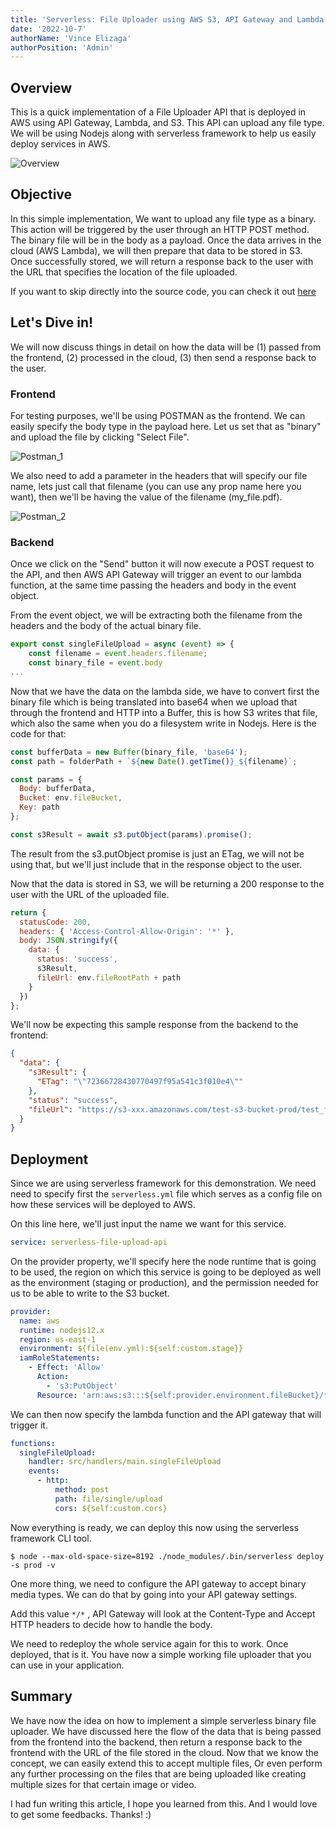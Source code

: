 ```yaml
---
title: 'Serverless: File Uploader using AWS S3, API Gateway and Lambda'
date: '2022-10-7'
authorName: 'Vince Elizaga'
authorPosition: 'Admin'
---
```


## Overview

This is a quick implementation of a File Uploader API that is deployed in AWS using API Gateway, Lambda, and S3. This API can upload any file type. We will be using Nodejs along with serverless framework to help us easily deploy services in AWS.

![Overview](./overview.png)

## Objective

In this simple implementation, We want to upload any file type as a binary. This action will be triggered by the user through an HTTP POST method. The binary file will be in the body as a payload. Once the data arrives in the cloud (AWS Lambda), we will then prepare that data to be stored in S3. Once successfully stored, we will return a response back to the user with the URL that specifies the location of the file uploaded.

If you want to skip directly into the source code, you can check it out [here](https://github.com/vynci/serverless-file-upload-api)

## Let's Dive in!

We will now discuss things in detail on how the data will be (1) passed from the frontend, (2) processed in the cloud, (3) then send a response back to the user.

### Frontend

For testing purposes, we'll be using POSTMAN as the frontend. We can easily specify the body type in the payload here. Let us set that as "binary" and upload the file by clicking "Select File".

![Postman_1](./postman_1.png)

We also need to add a parameter in the headers that will specify our file name, lets just call that filename (you can use any prop name here you want), then we'll be having the value of the filename (my_file.pdf).

![Postman_2](./postman_2.png)

### Backend

Once we click on the "Send" button it will now execute a POST request to the API, and then AWS API Gateway will trigger an event to our lambda function, at the same time passing the headers and body in the event object.

From the event object, we will be extracting both the filename from the headers and the body of the actual binary file.

```js
export const singleFileUpload = async (event) => {
    const filename = event.headers.filename;
    const binary_file = event.body
...
```

Now that we have the data on the lambda side, we have to convert first the binary file which is being translated into base64 when we upload that through the frontend and HTTP into a Buffer, this is how S3 writes that file, which also the same when you do a filesystem write in Nodejs. Here is the code for that:

```js
const bufferData = new Buffer(binary_file, 'base64');
const path = folderPath + `${new Date().getTime()}_${filename}`;

const params = {
  Body: bufferData,
  Bucket: env.fileBucket,
  Key: path
};

const s3Result = await s3.putObject(params).promise();
```

The result from the s3.putObject promise is just an ETag, we will not be using that, but we'll just include that in the response object to the user.

Now that the data is stored in S3, we will be returning a 200 response to the user with the URL of the uploaded file.

```js
return {
  statusCode: 200,
  headers: { 'Access-Control-Allow-Origin': '*' },
  body: JSON.stringify({
    data: {
      status: 'success',
      s3Result,
      fileUrl: env.fileRootPath + path
    }
  })
};
```

We'll now be expecting this sample response from the backend to the frontend:

```json
{
  "data": {
    "s3Result": {
      "ETag": "\"72366728430770497f95a541c3f010e4\""
    },
    "status": "success",
    "fileUrl": "https://s3-xxx.amazonaws.com/test-s3-bucket-prod/test_folder/1666644793194_my_file.pdf"
  }
}
```

## Deployment

Since we are using serverless framework for this demonstration. We need need to specify first the `serverless.yml` file which serves as a config file on how these services will be deployed to AWS.

On this line here, we'll just input the name we want for this service.

```yaml
service: serverless-file-upload-api
```

On the provider property, we'll specify here the node runtime that is going to be used, the region on which this service is going to be deployed as well as the environment (staging or production), and the permission needed for us to be able to write to the S3 bucket.

```yaml
provider:
  name: aws
  runtime: nodejs12.x
  region: us-east-1
  environment: ${file(env.yml):${self:custom.stage}}
  iamRoleStatements:
    - Effect: 'Allow'
      Action:
        - 's3:PutObject'
      Resource: 'arn:aws:s3:::${self:provider.environment.fileBucket}/*'
```

We can then now specify the lambda function and the API gateway that will trigger it.

```yaml
functions:
  singleFileUpload:
    handler: src/handlers/main.singleFileUpload
    events:
      - http:
          method: post
          path: file/single/upload
          cors: ${self:custom.cors}
```

Now everything is ready, we can deploy this now using the serverless framework CLI tool.

```shell
$ node --max-old-space-size=8192 ./node_modules/.bin/serverless deploy -s prod -v
```

One more thing, we need to configure the API gateway to accept binary media types. We can do that by going into your API gateway settings.

Add this value `*/*` , API Gateway will look at the Content-Type and Accept HTTP headers to decide how to handle the body.

We need to redeploy the whole service again for this to work. Once deployed, that is it. You have now a simple working file uploader that you can use in your application.

## Summary

We have now the idea on how to implement a simple serverless binary file uploader. We have discussed here the flow of the data that is being passed from the frontend into the backend, then return a response back to the frontend with the URL of the file stored in the cloud. Now that we know the concept, we can easily extend this to accept multiple files, Or even perform any further processing on the files that are being uploaded like creating multiple sizes for that certain image or video.

I had fun writing this article, I hope you learned from this. And I would love to get some feedbacks. Thanks! :)
